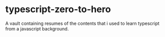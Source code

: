 # typescript-zero-to-hero
A vault containing resumes of the contents that i used to learn typescript from a javascript background.
